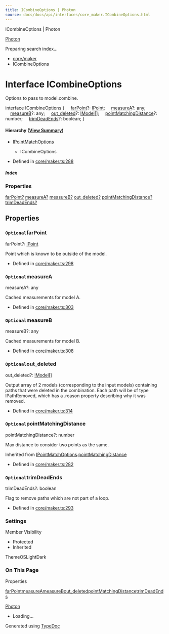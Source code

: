 ```yaml
---
title: ICombineOptions | Photon
source: docs/docs/api/interfaces/core_maker.ICombineOptions.html
---
```


ICombineOptions | Photon

[Photon](../index.md)




Preparing search index...

* [core/maker](../modules/core_maker.md)
* ICombineOptions

# Interface ICombineOptions

Options to pass to model.combine.

interface ICombineOptions {
    [farPoint](#farpoint)?: [IPoint](core_schema.IPoint.md);
    [measureA](#measurea)?: any;
    [measureB](#measureb)?: any;
    [out\_deleted](#out_deleted)?: [IModel](core_schema.IModel.md)[];
    [pointMatchingDistance](#pointmatchingdistance)?: number;
    [trimDeadEnds](#trimdeadends)?: boolean;
}

#### Hierarchy ([View Summary](../hierarchy.md#core/maker.ICombineOptions))

* [IPointMatchOptions](core_maker.IPointMatchOptions.md)
  + ICombineOptions

* Defined in [core/maker.ts:288](https://github.com/mwhite454/photon/blob/main/packages/photon/src/core/maker.ts#L288)

##### Index

### Properties

[farPoint?](#farpoint)
[measureA?](#measurea)
[measureB?](#measureb)
[out\_deleted?](#out_deleted)
[pointMatchingDistance?](#pointmatchingdistance)
[trimDeadEnds?](#trimdeadends)

## Properties

### `Optional`farPoint

farPoint?: [IPoint](core_schema.IPoint.md)

Point which is known to be outside of the model.

* Defined in [core/maker.ts:298](https://github.com/mwhite454/photon/blob/main/packages/photon/src/core/maker.ts#L298)

### `Optional`measureA

measureA?: any

Cached measurements for model A.

* Defined in [core/maker.ts:303](https://github.com/mwhite454/photon/blob/main/packages/photon/src/core/maker.ts#L303)

### `Optional`measureB

measureB?: any

Cached measurements for model B.

* Defined in [core/maker.ts:308](https://github.com/mwhite454/photon/blob/main/packages/photon/src/core/maker.ts#L308)

### `Optional`out\_deleted

out\_deleted?: [IModel](core_schema.IModel.md)[]

Output array of 2 models (corresponding to the input models) containing paths that were deleted in the combination.
Each path will be of type IPathRemoved, which has a .reason property describing why it was removed.

* Defined in [core/maker.ts:314](https://github.com/mwhite454/photon/blob/main/packages/photon/src/core/maker.ts#L314)

### `Optional`pointMatchingDistance

pointMatchingDistance?: number

Max distance to consider two points as the same.

Inherited from [IPointMatchOptions](core_maker.IPointMatchOptions.md).[pointMatchingDistance](core_maker.IPointMatchOptions.md#pointmatchingdistance)

* Defined in [core/maker.ts:282](https://github.com/mwhite454/photon/blob/main/packages/photon/src/core/maker.ts#L282)

### `Optional`trimDeadEnds

trimDeadEnds?: boolean

Flag to remove paths which are not part of a loop.

* Defined in [core/maker.ts:293](https://github.com/mwhite454/photon/blob/main/packages/photon/src/core/maker.ts#L293)

### Settings

Member Visibility

* Protected
* Inherited

ThemeOSLightDark

### On This Page

Properties

[farPoint](#farpoint)[measureA](#measurea)[measureB](#measureb)[out\_deleted](#out_deleted)[pointMatchingDistance](#pointmatchingdistance)[trimDeadEnds](#trimdeadends)

[Photon](../index.md)

* Loading...

Generated using [TypeDoc](https://typedoc.org/)
